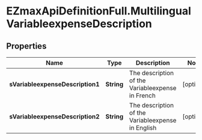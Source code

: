 # EZmaxApiDefinitionFull.MultilingualVariableexpenseDescription

## Properties

Name | Type | Description | Notes
------------ | ------------- | ------------- | -------------
**sVariableexpenseDescription1** | **String** | The description of the Variableexpense in French | [optional] 
**sVariableexpenseDescription2** | **String** | The description of the Variableexpense in English | [optional] 


